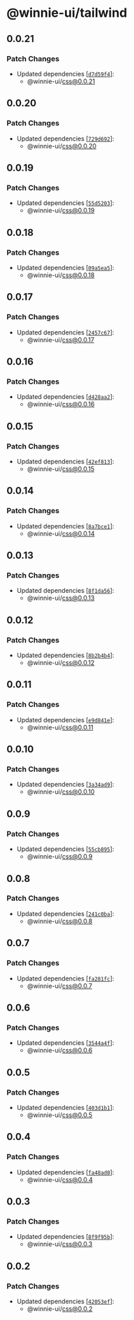 # @winnie-ui/tailwind

## 0.0.21

### Patch Changes

- Updated dependencies [[`d7d59f4`](https://github.com/winnie-ui/winnie-ui/commit/d7d59f43e378ebbb02f6b00d084405c561748f89)]:
  - @winnie-ui/css@0.0.21

## 0.0.20

### Patch Changes

- Updated dependencies [[`729d692`](https://github.com/winnie-ui/winnie-ui/commit/729d692a243d1c25fd7e10e0fff34a2a89b03623)]:
  - @winnie-ui/css@0.0.20

## 0.0.19

### Patch Changes

- Updated dependencies [[`55d5203`](https://github.com/winnie-ui/winnie-ui/commit/55d520322cd613f102defca84061bcd00cccf74b)]:
  - @winnie-ui/css@0.0.19

## 0.0.18

### Patch Changes

- Updated dependencies [[`09a5ea5`](https://github.com/winnie-ui/winnie-ui/commit/09a5ea5e53b71a9140eef2005989a92e82b457ca)]:
  - @winnie-ui/css@0.0.18

## 0.0.17

### Patch Changes

- Updated dependencies [[`2457c67`](https://github.com/winnie-ui/winnie-ui/commit/2457c6706e679fb2dcf69f2d5143e6719780521b)]:
  - @winnie-ui/css@0.0.17

## 0.0.16

### Patch Changes

- Updated dependencies [[`d428aa2`](https://github.com/winnie-ui/winnie-ui/commit/d428aa209508b51ddf8808454cd93698b495c91d)]:
  - @winnie-ui/css@0.0.16

## 0.0.15

### Patch Changes

- Updated dependencies [[`42ef813`](https://github.com/winnie-ui/winnie-ui/commit/42ef8131458012903358599d1142b998661e82a8)]:
  - @winnie-ui/css@0.0.15

## 0.0.14

### Patch Changes

- Updated dependencies [[`8a7bce1`](https://github.com/winnie-ui/winnie-ui/commit/8a7bce1785ef42cbec9efc168742767dd8d9798f)]:
  - @winnie-ui/css@0.0.14

## 0.0.13

### Patch Changes

- Updated dependencies [[`8f1da56`](https://github.com/winnie-ui/winnie-ui/commit/8f1da5633a1d82f0ac2c23b412071e58edba6c4f)]:
  - @winnie-ui/css@0.0.13

## 0.0.12

### Patch Changes

- Updated dependencies [[`8b2b4b4`](https://github.com/winnie-ui/winnie-ui/commit/8b2b4b42a772777c716bc141c575502654499621)]:
  - @winnie-ui/css@0.0.12

## 0.0.11

### Patch Changes

- Updated dependencies [[`e9d841e`](https://github.com/winnie-ui/winnie-ui/commit/e9d841ef168ae200e76eadbe3b63baab7ef31d35)]:
  - @winnie-ui/css@0.0.11

## 0.0.10

### Patch Changes

- Updated dependencies [[`3a34ad9`](https://github.com/winnie-ui/winnie-ui/commit/3a34ad9438b6af12726f36782cdc139890838279)]:
  - @winnie-ui/css@0.0.10

## 0.0.9

### Patch Changes

- Updated dependencies [[`55cb895`](https://github.com/winnie-ui/winnie-ui/commit/55cb89573ac3f9e73cb52596b91c748ad97672ab)]:
  - @winnie-ui/css@0.0.9

## 0.0.8

### Patch Changes

- Updated dependencies [[`241c0ba`](https://github.com/winnie-ui/winnie-ui/commit/241c0ba1d173f61906da989dd93383d460efbd53)]:
  - @winnie-ui/css@0.0.8

## 0.0.7

### Patch Changes

- Updated dependencies [[`fa281fc`](https://github.com/winnie-ui/winnie-ui/commit/fa281fc9d700c1caa55f6c5a35199297a85d3f45)]:
  - @winnie-ui/css@0.0.7

## 0.0.6

### Patch Changes

- Updated dependencies [[`3544a4f`](https://github.com/winnie-ui/winnie-ui/commit/3544a4f47dff3d827c4ceef3f75ae59159055226)]:
  - @winnie-ui/css@0.0.6

## 0.0.5

### Patch Changes

- Updated dependencies [[`403d1b1`](https://github.com/winnie-ui/winnie-ui/commit/403d1b14dbaf2f9d4f9052d647b21e0be431b43d)]:
  - @winnie-ui/css@0.0.5

## 0.0.4

### Patch Changes

- Updated dependencies [[`fa48ad0`](https://github.com/winnie-ui/winnie-ui/commit/fa48ad072d71729069d39ce94a7da4a731b37c2b)]:
  - @winnie-ui/css@0.0.4

## 0.0.3

### Patch Changes

- Updated dependencies [[`8f9f95b`](https://github.com/winnie-ui/winnie-ui/commit/8f9f95bab4e5ef49f5cad0285cea158a4b23cca0)]:
  - @winnie-ui/css@0.0.3

## 0.0.2

### Patch Changes

- Updated dependencies [[`42053ef`](https://github.com/winnie-ui/winnie-ui/commit/42053ef3b90128354d9ad2c36422d11f5e2967a9)]:
  - @winnie-ui/css@0.0.2

